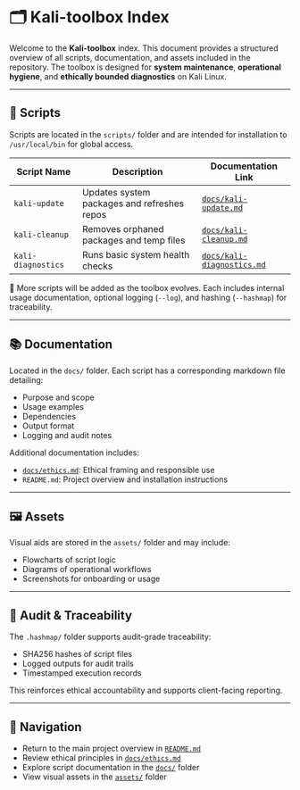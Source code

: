 # 🗂️ Kali-toolbox Index

Welcome to the **Kali-toolbox** index. This document provides a structured overview of all scripts, documentation, and assets included in the repository. The toolbox is designed for **system maintenance**, **operational hygiene**, and **ethically bounded diagnostics** on Kali Linux.

---

## 📜 Scripts

Scripts are located in the `scripts/` folder and are intended for installation to `/usr/local/bin` for global access.

| Script Name       | Description                                  | Documentation Link         |
|-------------------|----------------------------------------------|-----------------------------|
| `kali-update`     | Updates system packages and refreshes repos  | [`docs/kali-update.md`](docs/kali-update.md) |
| `kali-cleanup`    | Removes orphaned packages and temp files     | [`docs/kali-cleanup.md`](docs/kali-cleanup.md) |
| `kali-diagnostics`| Runs basic system health checks              | [`docs/kali-diagnostics.md`](docs/kali-diagnostics.md) |

📌 More scripts will be added as the toolbox evolves. Each includes internal usage documentation, optional logging (`--log`), and hashing (`--hashmap`) for traceability.

---

## 📚 Documentation

Located in the `docs/` folder. Each script has a corresponding markdown file detailing:

- Purpose and scope
- Usage examples
- Dependencies
- Output format
- Logging and audit notes

Additional documentation includes:
- [`docs/ethics.md`](docs/ethics.md): Ethical framing and responsible use
- `README.md`: Project overview and installation instructions

---

## 🖼️ Assets

Visual aids are stored in the `assets/` folder and may include:

- Flowcharts of script logic
- Diagrams of operational workflows
- Screenshots for onboarding or usage

---

## 🔐 Audit & Traceability

The `.hashmap/` folder supports audit-grade traceability:

- SHA256 hashes of script files
- Logged outputs for audit trails
- Timestamped execution records

This reinforces ethical accountability and supports client-facing reporting.

---

## 🧭 Navigation

- Return to the main project overview in [`README.md`](README.md)
- Review ethical principles in [`docs/ethics.md`](docs/ethics.md)
- Explore script documentation in the [`docs/`](docs/) folder
- View visual assets in the [`assets/`](assets/) folder
